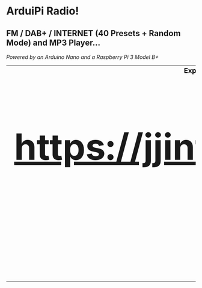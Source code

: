 # ArduiPi Radio!
## FM / DAB+ / INTERNET (40 Presets + Random Mode) and MP3 Player...
<I>Powered by an Arduino Nano and a Raspberry Pi 3 Model B+</I>
<TABLE BORDER=0 CELLSPACING=0 CELLPADDING=0>
   <TR ALIGN="center">
      <TD>
         <A HREF="pix/ArduiPi Radio!.jpg">
         <IMG SRC="pix/ArduiPi Radio! (small).jpg"
         ALT="ArduiPi Radio!" WIDTH=320 HEIGHT=240 BORDER=0></A>
      </TD>
      <TD>
<FONT SIZE=4 COLOR="Black"><B>Explanations, pictures & videos:<BR>
<A HREF="https://jjintokyo.github.io"><FONT SIZE=7 COLOR="Blue">
<H1>https://jjintokyo.github.io</A><BR><BR>
<FONT SIZE=7 COLOR="Red">:-)</H1></B>
</TD>
   </TR>
</TABLE>